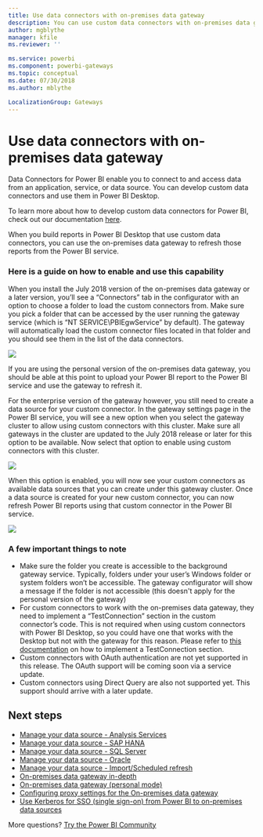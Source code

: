 ```yaml
---
title: Use data connectors with on-premises data gateway
description: You can use custom data connectors with on-premises data gateway.
author: mgblythe
manager: kfile
ms.reviewer: ''

ms.service: powerbi
ms.component: powerbi-gateways
ms.topic: conceptual
ms.date: 07/30/2018
ms.author: mblythe

LocalizationGroup: Gateways
---
```

# Use data connectors with on-premises data gateway

Data Connectors for Power BI enable you to connect to and access data from an application, service, or data source. You can develop custom data connectors and use them in Power BI Desktop. 

To learn more about how to develop custom data connectors for Power BI, check out our documentation [here](http://aka.ms/dataconnectors).

When you build reports in Power BI Desktop that use custom data connectors, you can use the on-premises data gateway to refresh those reports from the Power BI service.

### Here is a guide on how to enable and use this capability

When you install the July 2018 version of the on-premises data gateway or a later version, you’ll see a “Connectors” tab in the configurator with an option to choose a folder to load the custom connectors from. Make sure you pick a folder that can be accessed by the user running the gateway service (which is “NT SERVICE\PBIEgwService” by default). The gateway will automatically load the custom connector files located in that folder and you should see them in the list of the data connectors.

![](gateway-onprem-customconnector1.png)

If you are using the personal version of the on-premises data gateway, you should be able at this point to upload your Power BI report to the Power BI service and use the gateway to refresh it.

For the enterprise version of the gateway however, you still need to create a data source for your custom connector. In the gateway settings page in the Power BI service, you will see a new option when you select the gateway cluster to allow using custom connectors with this cluster. Make sure all gateways in the cluster are updated to the July 2018 release or later for this option to be available. Now select that option to enable using custom connectors with this cluster.

![](gateway-onprem-customconnector2.png)

When this option is enabled, you will now see your custom connectors as available data sources that you can create under this gateway cluster. Once a data source is created for your new custom connector, you can now refresh Power BI reports using that custom connector in the Power BI service.

![](gateway-onprem-customconnector3.png)

### A few important things to note

- Make sure the folder you create is accessible to the background gateway service. Typically, folders under your user’s Windows folder or system folders won’t be accessible. The gateway configurator will show a message if the folder is not accessible (this doesn't apply for the personal version of the gateway)
- For custom connectors to work with the on-premises data gateway, they need to implement a “TestConnection” section in the custom connector’s code. This is not required when using custom connectors with Power BI Desktop, so you could have one that works with the Desktop but not with the gateway for this reason. Please refer to [this documentation](https://github.com/Microsoft/DataConnectors/blob/master/docs/m-extensions.md#implementing-testconnection-for-gateway-support) on how to implement a TestConnection section.
- Custom connectors with OAuth authentication are not yet supported in this release. The OAuth support will be coming soon via a service update.
- Custom connectors using Direct Query are also not supported yet. This support should arrive with a later update.

## Next steps

-   [Manage your data source - Analysis Services](service-gateway-enterprise-manage-ssas.md)  
-   [Manage your data source - SAP HANA](service-gateway-enterprise-manage-sap.md)  
-   [Manage your data source - SQL Server](service-gateway-enterprise-manage-sql.md)  
-   [Manage your data source - Oracle](service-gateway-onprem-manage-oracle.md)  
-   [Manage your data source - Import/Scheduled refresh](service-gateway-enterprise-manage-scheduled-refresh.md)  
-   [On-premises data gateway in-depth](service-gateway-onprem-indepth.md)  
-   [On-premises data gateway (personal mode)](service-gateway-personal-mode.md)
-   [Configuring proxy settings for the On-premises data gateway](service-gateway-proxy.md)  
-   [Use Kerberos for SSO (single sign-on) from Power BI to on-premises data sources](service-gateway-kerberos-for-sso-pbi-to-on-premises-data.md)  

More questions? [Try the Power BI Community](http://community.powerbi.com/)
